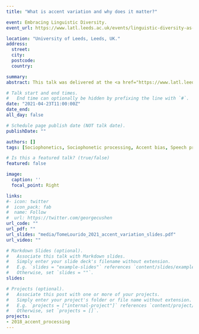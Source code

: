 ```yaml
---
title: "What is accent variation and why does it matter?"

event: Embracing Linguistic Diversity.
event_url: https://www.latl.leeds.ac.uk/events/linguistic-diversity-as-a-source-of-implicit-bias/

location: "University of Leeds, Leeds, UK."
address:
  street: 
  city: 
  postcode:
  country:

summary: 
abstract: This talk was delivered at the <a href="https://www.latl.leeds.ac.uk/events/linguistic-diversity-as-a-source-of-implicit-bias/" target="_blank">Embracing Linguistic Diversity</a> event, hosted by the <a href="https://www.latl.leeds.ac.uk/research-satellites/teaching-languages/" target="_blank">Centre of Excellence in Language Teaching (CELT)</a> and <a href="https://www.latl.leeds.ac.uk/" target="_blank">Language At Leeds</a>. The event aimed to foster a better understanding of linguistic diversity, raise awareness of implicit biases rooted in linguistic differences, report on students’ experience of linguistic bias, discuss the implications for the language classroom and equality and diversity policy and practice and showcase examples of good practice in integrating linguistic diversity in language teaching. 

# Talk start and end times.
#   End time can optionally be hidden by prefixing the line with `#`.
date: "2021-04-23T11:00:00Z"
date_end: 
all_day: false

# Schedule page publish date (NOT talk date).
publishDate: ""

authors: []
tags: [Sociophonetics, Sociophonetic processing, Accent bias, Speech processing, Accent variation]

# Is this a featured talk? (true/false)
featured: false

image:
  caption: ''
  focal_point: Right

links:
#- icon: twitter
#  icon_pack: fab
#  name: Follow
#  url: https://twitter.com/georgecushen
url_code: ""
url_pdf: ""
url_slides: "media/TomeLourido_2021_accent_variation_slides.pdf"
url_video: ""

# Markdown Slides (optional).
#   Associate this talk with Markdown slides.
#   Simply enter your slide deck's filename without extension.
#   E.g. `slides = "example-slides"` references `content/slides/example-slides.md`.
#   Otherwise, set `slides = ""`.
slides:

# Projects (optional).
#   Associate this post with one or more of your projects.
#   Simply enter your project's folder or file name without extension.
#   E.g. `projects = ["internal-project"]` references `content/project/deep-learning/index.md`.
#   Otherwise, set `projects = []`.
projects:
- 2018_accent_processing
---
```

